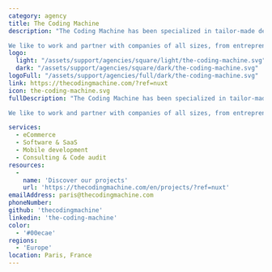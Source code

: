 ```yaml
---
category: agency
title: The Coding Machine
description: "The Coding Machine has been specialized in tailor-made development around Open Source technologies for more than 15 years.

We like to work and partner with companies of all sizes, from entrepreneurs to multinationals, in all sectors. Technical expertise, challenge (and curiosity) is what drives us."
logo: 
  light: "/assets/support/agencies/square/light/the-coding-machine.svg"
  dark: "/assets/support/agencies/square/dark/the-coding-machine.svg"
logoFull: "/assets/support/agencies/full/dark/the-coding-machine.svg"
link: https://thecodingmachine.com/?ref=nuxt
icon: the-coding-machine.svg
fullDescription: "The Coding Machine has been specialized in tailor-made development around Open Source technologies for more than 15 years.

We like to work and partner with companies of all sizes, from entrepreneurs to multinationals, in all sectors. Technical expertise, challenge (and curiosity) is what drives us."

services:
  - eCommerce
  - Software & SaaS
  - Mobile development
  - Consulting & Code audit
resources:
  -
    name: 'Discover our projects'
    url: 'https://thecodingmachine.com/en/projects/?ref=nuxt'
emailAddress: paris@thecodingmachine.com
phoneNumber:
github: 'thecodingmachine'
linkedin: 'the-coding-machine'
color:
  - '#00ecae'
regions:
  - 'Europe'
location: Paris, France
---
```

